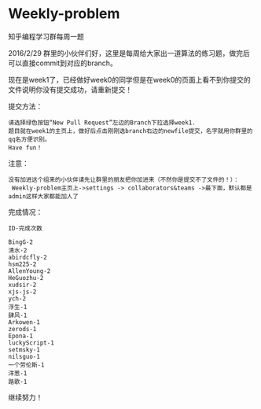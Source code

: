 # Weekly-problem
知乎编程学习群每周一题


2016/2/29
群里的小伙伴们好，这里是每周给大家出一道算法的练习题，做完后可以直接commit到对应的branch。

现在是week1了，已经做好week0的同学但是在week0的页面上看不到你提交的文件说明你没有提交成功，请重新提交！


提交方法：

    请选择绿色按钮“New Pull Request”左边的Branch下拉选择week1.
    题目就在week1的主页上，做好后点击刚刚选branch右边的newfile提交，名字就用你群里的qq名方便识别。
	Have fun！


注意：

	没有加进这个组来的小伙伴请先让群里的朋友把你加进来（不然你是提交不了文件的！）：
	 Weekly-problem主页上->settings -> collaborators&teams ->最下面，默认都是admin这样大家都能加人了
	 
完成情况：
	
	ID-完成次数
	
	BingG-2
	清水-2
	abirdcfly-2
	hsm225-2
	AllenYoung-2
	HeGuozhu-2
	xudsir-2
	xjs-js-2
	ych-2
	浮生-1
	肆风-1
	Arkowen-1
	zerods-1
	Epona-1
	luckyScript-1
	setmsky-1
	nilsguo-1
	一个劳伦斯-1
	洋葱-1
	路歌-1
	
继续努力！
